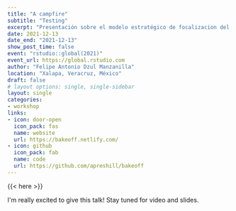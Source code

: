 ```yaml
---
title: "A campfire"
subtitle: "Testing"
excerpt: "Presentación sobre el modelo estratégico de focalizacion del dengue en área úrbanas de México"
date: 2021-12-13
date_end: "2021-12-13"
show_post_time: false
event: "rstudio::global(2021)"
event_url: https://global.rstudio.com
author: "Felipe Antonio Dzul Manzanilla"
location: "Xalapa, Veracruz, México"
draft: false
# layout options: single, single-sidebar
layout: single
categories:
- workshop
links:
- icon: door-open
  icon_pack: fas
  name: website
  url: https://bakeoff.netlify.com/
- icon: github
  icon_pack: fab
  name: code
  url: https://github.com/apreshill/bakeoff
---
```


{{< here >}}

I'm really excited to give this talk! Stay tuned for video and slides.
